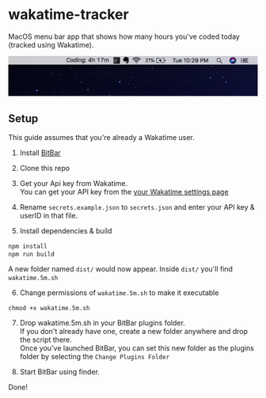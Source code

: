# wakatime-tracker
MacOS menu bar app that shows how many hours you've coded today (tracked using Wakatime).

![Screenshot](ScreenShot.png)

## Setup

This guide assumes that you're already a Wakatime user.  

  
1. Install [BitBar](https://getbitbar.com/)
  
2. Clone this repo
  
3. Get your Api key from Wakatime.  
You can get your API key from the [your Wakatime settings page](https://wakatime.com/settings/account)    
  
4. Rename `secrets.example.json` to `secrets.json` and enter your API key & userID in that file.  
  
5. Install dependencies & build
```
npm install
npm run build
```
  
A new folder named `dist/` would now appear. Inside `dist/` you'll find `wakatime.5m.sh`  
  
  
6. Change permissions of `wakatime.5m.sh` to make it executable
```
chmod +x wakatime.5m.sh
```  
  
  
7. Drop wakatime.5m.sh in your BitBar plugins folder.  
If you don't already have one, create a new folder anywhere and drop the script there.  
Once you've launched BitBar, you can set this new folder as the plugins folder by selecting the `Change Plugins Folder`   
  
  
  
8. Start BitBar using finder.
  
Done!
  
